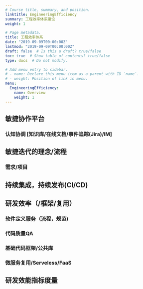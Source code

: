 ```yaml
---
# Course title, summary, and position.
linktitle: EngineeringEfficiency
summary: 工程效率体系建设
weight: 1

# Page metadata.
title: 工程效率体系
date: "2019-09-09T00:00:00Z"
lastmod: "2019-09-09T00:00:00Z"
draft: false  # Is this a draft? true/false
toc: true  # Show table of contents? true/false
type: docs  # Do not modify.

# Add menu entry to sidebar.
# - name: Declare this menu item as a parent with ID `name`.
# - weight: Position of link in menu.
menu:
  EngineeringEfficiency:
    name: Overview
    weight: 1
---
```


## 敏捷协作平台

### 认知协调 [知识库/在线文档/事件追踪(Jira)/IM]

## 敏捷迭代的理念/流程
### 需求/项目
## 持续集成，持续发布(CI/CD)

## 研发效率（/框架/复用）
### 软件定义服务（流程，规范)
### 代码质量QA
### 基础代码框架/公共库
### 微服务复用/Serveless/FaaS

## 研发效能指标度量
